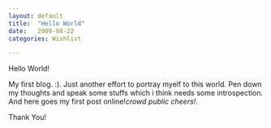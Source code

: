 ```yaml
---
layout: default
title:  "Hello World"
date:   2009-08-22 
categories: Wishlist

---
```


Hello World!

My first blog. :). Just another effort to portray myelf to this world. Pen down my thoughts and speak some stuffs which i think needs some introspection. And here goes my first post online!*crowd public cheers!*.

Thank You!